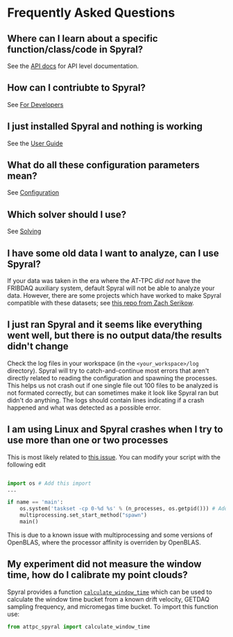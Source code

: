 # Frequently Asked Questions

## Where can I learn about a specific function/class/code in Spyral?

See the [API docs](api/index.md) for API level documentation.

## How can I contriubte to Spyral?

See [For Developers](CONTRIBUTING.md)

## I just installed Spyral and nothing is working

See the [User Guide](user_guide/getting_started.md)

## What do all these configuration parameters mean?

See [Configuration](user_guide/config/about.md)

## Which solver should I use?

See [Solving](user_guide/phases/solve.md)

## I have some old data I want to analyze, can I use Spyral?

If your data was taken in the era where the AT-TPC *did not* have the FRIBDAQ auxiliary
system, default Spyral will not be able to analyze your data. However, there are some
projects which have worked to make Spyral compatible with these datasets; see
[this repo from Zach Serikow](https://github.com/sigmanotation/e20009_analysis).

## I just ran Spyral and it seems like everything went well, but there is no output data/the results didn't change

Check the log files in your workspace (in the `<your_workspace>/log` directory). Spyral 
will try to catch-and-continue most errors that aren't directly related to reading the 
configuration and spawning the processes. This helps us not crash out if one single 
file out 100 files to be analyzed is not formated correctly, but can sometimes make it 
look like Spyral ran but didn't do anything. The logs should contain lines indicating 
if a crash happened and what was detected as a possible error.

## I am using Linux and Spyral crashes when I try to use more than one or two processes

This is most likely related to 
[this issue](https://github.com/ATTPC/Spyral/issues/135). You can modify your script 
with the following edit

```python

import os # Add this import
...

if name == 'main':
    os.system('taskset -cp 0-%d %s' % (n_processes, os.getpid())) # Add this line
    multiprocessing.set_start_method("spawn")
    main()
```

This is due to a known issue with multiprocessing and some versions of OpenBLAS, where 
the processor affinity is overriden by OpenBLAS.

## My experiment did not measure the window time, how do I calibrate my point clouds?

Spyral provides a function [`calculate_window_time`](api/core/config.md)
which can be used to calculate the window time bucket from a known drift velocity, 
GETDAQ sampling frequency, and micromegas time bucket. To import this function use:

```python
from attpc_spyral import calculate_window_time
```
